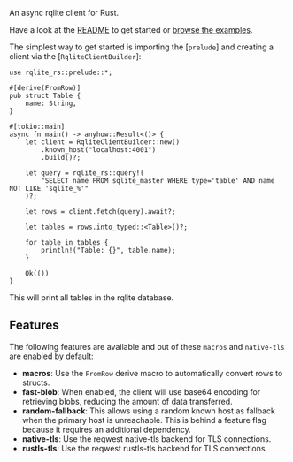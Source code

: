 An async rqlite client for Rust.

Have a look at the [README](https://www.github.com/tomvoet/rqlite-rs/tree/main/README.md) to get started or [browse the examples](https://www.github.com/tomvoet/rqlite-rs/tree/main/examples).

The simplest way to get started is importing the [`prelude`] and creating a client via the [`RqliteClientBuilder`]:

```ignore
use rqlite_rs::prelude::*;

#[derive(FromRow)]
pub struct Table {
    name: String,
}

#[tokio::main]
async fn main() -> anyhow::Result<()> {
    let client = RqliteClientBuilder::new()
        .known_host("localhost:4001")
        .build()?;

    let query = rqlite_rs::query!(
        "SELECT name FROM sqlite_master WHERE type='table' AND name NOT LIKE 'sqlite_%'"
    )?;

    let rows = client.fetch(query).await?;

    let tables = rows.into_typed::<Table>()?;

    for table in tables {
        println!("Table: {}", table.name);
    }

    Ok(())
}
```

This will print all tables in the rqlite database.

## Features
The following features are available and out of these `macros` and `native-tls` are enabled by default:

- **macros**: Use the `FromRow` derive macro to automatically convert rows to structs.
- **fast-blob**: When enabled, the client will use base64 encoding for retrieving blobs, reducing the amount of data transferred.
- **random-fallback**: This allows using a random known host as fallback when the primary host is unreachable. This is behind a feature flag because it requires an additional dependency.
- **native-tls**: Use the reqwest native-tls backend for TLS connections.
- **rustls-tls**: Use the reqwest rustls-tls backend for TLS connections.